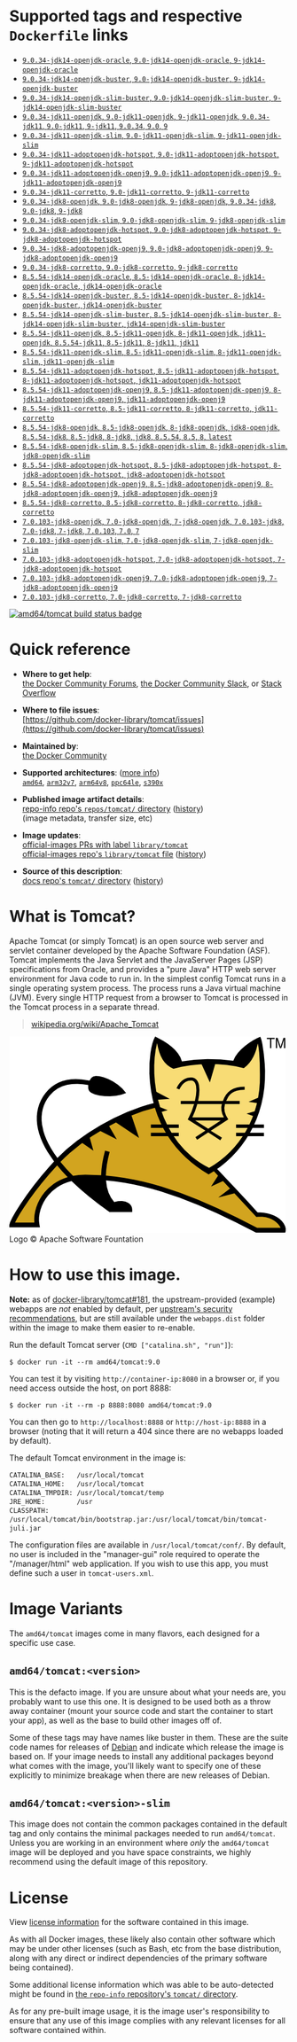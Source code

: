 <!--

********************************************************************************

WARNING:

    DO NOT EDIT "tomcat/README.md"

    IT IS AUTO-GENERATED

    (from the other files in "tomcat/" combined with a set of templates)

********************************************************************************

-->

# Supported tags and respective `Dockerfile` links

-	[`9.0.34-jdk14-openjdk-oracle`, `9.0-jdk14-openjdk-oracle`, `9-jdk14-openjdk-oracle`](https://github.com/docker-library/tomcat/blob/d570ad0cee10e4526bcbb03391b2c0e322b59313/9.0/jdk14/openjdk-oracle/Dockerfile)
-	[`9.0.34-jdk14-openjdk-buster`, `9.0-jdk14-openjdk-buster`, `9-jdk14-openjdk-buster`](https://github.com/docker-library/tomcat/blob/d570ad0cee10e4526bcbb03391b2c0e322b59313/9.0/jdk14/openjdk-buster/Dockerfile)
-	[`9.0.34-jdk14-openjdk-slim-buster`, `9.0-jdk14-openjdk-slim-buster`, `9-jdk14-openjdk-slim-buster`](https://github.com/docker-library/tomcat/blob/d570ad0cee10e4526bcbb03391b2c0e322b59313/9.0/jdk14/openjdk-slim-buster/Dockerfile)
-	[`9.0.34-jdk11-openjdk`, `9.0-jdk11-openjdk`, `9-jdk11-openjdk`, `9.0.34-jdk11`, `9.0-jdk11`, `9-jdk11`, `9.0.34`, `9.0`, `9`](https://github.com/docker-library/tomcat/blob/d570ad0cee10e4526bcbb03391b2c0e322b59313/9.0/jdk11/openjdk/Dockerfile)
-	[`9.0.34-jdk11-openjdk-slim`, `9.0-jdk11-openjdk-slim`, `9-jdk11-openjdk-slim`](https://github.com/docker-library/tomcat/blob/d570ad0cee10e4526bcbb03391b2c0e322b59313/9.0/jdk11/openjdk-slim/Dockerfile)
-	[`9.0.34-jdk11-adoptopenjdk-hotspot`, `9.0-jdk11-adoptopenjdk-hotspot`, `9-jdk11-adoptopenjdk-hotspot`](https://github.com/docker-library/tomcat/blob/d570ad0cee10e4526bcbb03391b2c0e322b59313/9.0/jdk11/adoptopenjdk-hotspot/Dockerfile)
-	[`9.0.34-jdk11-adoptopenjdk-openj9`, `9.0-jdk11-adoptopenjdk-openj9`, `9-jdk11-adoptopenjdk-openj9`](https://github.com/docker-library/tomcat/blob/d570ad0cee10e4526bcbb03391b2c0e322b59313/9.0/jdk11/adoptopenjdk-openj9/Dockerfile)
-	[`9.0.34-jdk11-corretto`, `9.0-jdk11-corretto`, `9-jdk11-corretto`](https://github.com/docker-library/tomcat/blob/d570ad0cee10e4526bcbb03391b2c0e322b59313/9.0/jdk11/corretto/Dockerfile)
-	[`9.0.34-jdk8-openjdk`, `9.0-jdk8-openjdk`, `9-jdk8-openjdk`, `9.0.34-jdk8`, `9.0-jdk8`, `9-jdk8`](https://github.com/docker-library/tomcat/blob/d570ad0cee10e4526bcbb03391b2c0e322b59313/9.0/jdk8/openjdk/Dockerfile)
-	[`9.0.34-jdk8-openjdk-slim`, `9.0-jdk8-openjdk-slim`, `9-jdk8-openjdk-slim`](https://github.com/docker-library/tomcat/blob/d570ad0cee10e4526bcbb03391b2c0e322b59313/9.0/jdk8/openjdk-slim/Dockerfile)
-	[`9.0.34-jdk8-adoptopenjdk-hotspot`, `9.0-jdk8-adoptopenjdk-hotspot`, `9-jdk8-adoptopenjdk-hotspot`](https://github.com/docker-library/tomcat/blob/d570ad0cee10e4526bcbb03391b2c0e322b59313/9.0/jdk8/adoptopenjdk-hotspot/Dockerfile)
-	[`9.0.34-jdk8-adoptopenjdk-openj9`, `9.0-jdk8-adoptopenjdk-openj9`, `9-jdk8-adoptopenjdk-openj9`](https://github.com/docker-library/tomcat/blob/d570ad0cee10e4526bcbb03391b2c0e322b59313/9.0/jdk8/adoptopenjdk-openj9/Dockerfile)
-	[`9.0.34-jdk8-corretto`, `9.0-jdk8-corretto`, `9-jdk8-corretto`](https://github.com/docker-library/tomcat/blob/d570ad0cee10e4526bcbb03391b2c0e322b59313/9.0/jdk8/corretto/Dockerfile)
-	[`8.5.54-jdk14-openjdk-oracle`, `8.5-jdk14-openjdk-oracle`, `8-jdk14-openjdk-oracle`, `jdk14-openjdk-oracle`](https://github.com/docker-library/tomcat/blob/69651de48dbaede28806408828f42d68409bd1df/8.5/jdk14/openjdk-oracle/Dockerfile)
-	[`8.5.54-jdk14-openjdk-buster`, `8.5-jdk14-openjdk-buster`, `8-jdk14-openjdk-buster`, `jdk14-openjdk-buster`](https://github.com/docker-library/tomcat/blob/69651de48dbaede28806408828f42d68409bd1df/8.5/jdk14/openjdk-buster/Dockerfile)
-	[`8.5.54-jdk14-openjdk-slim-buster`, `8.5-jdk14-openjdk-slim-buster`, `8-jdk14-openjdk-slim-buster`, `jdk14-openjdk-slim-buster`](https://github.com/docker-library/tomcat/blob/69651de48dbaede28806408828f42d68409bd1df/8.5/jdk14/openjdk-slim-buster/Dockerfile)
-	[`8.5.54-jdk11-openjdk`, `8.5-jdk11-openjdk`, `8-jdk11-openjdk`, `jdk11-openjdk`, `8.5.54-jdk11`, `8.5-jdk11`, `8-jdk11`, `jdk11`](https://github.com/docker-library/tomcat/blob/69651de48dbaede28806408828f42d68409bd1df/8.5/jdk11/openjdk/Dockerfile)
-	[`8.5.54-jdk11-openjdk-slim`, `8.5-jdk11-openjdk-slim`, `8-jdk11-openjdk-slim`, `jdk11-openjdk-slim`](https://github.com/docker-library/tomcat/blob/69651de48dbaede28806408828f42d68409bd1df/8.5/jdk11/openjdk-slim/Dockerfile)
-	[`8.5.54-jdk11-adoptopenjdk-hotspot`, `8.5-jdk11-adoptopenjdk-hotspot`, `8-jdk11-adoptopenjdk-hotspot`, `jdk11-adoptopenjdk-hotspot`](https://github.com/docker-library/tomcat/blob/69651de48dbaede28806408828f42d68409bd1df/8.5/jdk11/adoptopenjdk-hotspot/Dockerfile)
-	[`8.5.54-jdk11-adoptopenjdk-openj9`, `8.5-jdk11-adoptopenjdk-openj9`, `8-jdk11-adoptopenjdk-openj9`, `jdk11-adoptopenjdk-openj9`](https://github.com/docker-library/tomcat/blob/69651de48dbaede28806408828f42d68409bd1df/8.5/jdk11/adoptopenjdk-openj9/Dockerfile)
-	[`8.5.54-jdk11-corretto`, `8.5-jdk11-corretto`, `8-jdk11-corretto`, `jdk11-corretto`](https://github.com/docker-library/tomcat/blob/69651de48dbaede28806408828f42d68409bd1df/8.5/jdk11/corretto/Dockerfile)
-	[`8.5.54-jdk8-openjdk`, `8.5-jdk8-openjdk`, `8-jdk8-openjdk`, `jdk8-openjdk`, `8.5.54-jdk8`, `8.5-jdk8`, `8-jdk8`, `jdk8`, `8.5.54`, `8.5`, `8`, `latest`](https://github.com/docker-library/tomcat/blob/69651de48dbaede28806408828f42d68409bd1df/8.5/jdk8/openjdk/Dockerfile)
-	[`8.5.54-jdk8-openjdk-slim`, `8.5-jdk8-openjdk-slim`, `8-jdk8-openjdk-slim`, `jdk8-openjdk-slim`](https://github.com/docker-library/tomcat/blob/69651de48dbaede28806408828f42d68409bd1df/8.5/jdk8/openjdk-slim/Dockerfile)
-	[`8.5.54-jdk8-adoptopenjdk-hotspot`, `8.5-jdk8-adoptopenjdk-hotspot`, `8-jdk8-adoptopenjdk-hotspot`, `jdk8-adoptopenjdk-hotspot`](https://github.com/docker-library/tomcat/blob/69651de48dbaede28806408828f42d68409bd1df/8.5/jdk8/adoptopenjdk-hotspot/Dockerfile)
-	[`8.5.54-jdk8-adoptopenjdk-openj9`, `8.5-jdk8-adoptopenjdk-openj9`, `8-jdk8-adoptopenjdk-openj9`, `jdk8-adoptopenjdk-openj9`](https://github.com/docker-library/tomcat/blob/69651de48dbaede28806408828f42d68409bd1df/8.5/jdk8/adoptopenjdk-openj9/Dockerfile)
-	[`8.5.54-jdk8-corretto`, `8.5-jdk8-corretto`, `8-jdk8-corretto`, `jdk8-corretto`](https://github.com/docker-library/tomcat/blob/69651de48dbaede28806408828f42d68409bd1df/8.5/jdk8/corretto/Dockerfile)
-	[`7.0.103-jdk8-openjdk`, `7.0-jdk8-openjdk`, `7-jdk8-openjdk`, `7.0.103-jdk8`, `7.0-jdk8`, `7-jdk8`, `7.0.103`, `7.0`, `7`](https://github.com/docker-library/tomcat/blob/53eda0cc852c3478aeda35c9ab174903178f9b77/7/jdk8/openjdk/Dockerfile)
-	[`7.0.103-jdk8-openjdk-slim`, `7.0-jdk8-openjdk-slim`, `7-jdk8-openjdk-slim`](https://github.com/docker-library/tomcat/blob/53eda0cc852c3478aeda35c9ab174903178f9b77/7/jdk8/openjdk-slim/Dockerfile)
-	[`7.0.103-jdk8-adoptopenjdk-hotspot`, `7.0-jdk8-adoptopenjdk-hotspot`, `7-jdk8-adoptopenjdk-hotspot`](https://github.com/docker-library/tomcat/blob/53eda0cc852c3478aeda35c9ab174903178f9b77/7/jdk8/adoptopenjdk-hotspot/Dockerfile)
-	[`7.0.103-jdk8-adoptopenjdk-openj9`, `7.0-jdk8-adoptopenjdk-openj9`, `7-jdk8-adoptopenjdk-openj9`](https://github.com/docker-library/tomcat/blob/53eda0cc852c3478aeda35c9ab174903178f9b77/7/jdk8/adoptopenjdk-openj9/Dockerfile)
-	[`7.0.103-jdk8-corretto`, `7.0-jdk8-corretto`, `7-jdk8-corretto`](https://github.com/docker-library/tomcat/blob/53eda0cc852c3478aeda35c9ab174903178f9b77/7/jdk8/corretto/Dockerfile)

[![amd64/tomcat build status badge](https://img.shields.io/jenkins/s/https/doi-janky.infosiftr.net/job/multiarch/job/amd64/job/tomcat.svg?label=amd64/tomcat%20%20build%20job)](https://doi-janky.infosiftr.net/job/multiarch/job/amd64/job/tomcat/)

# Quick reference

-	**Where to get help**:  
	[the Docker Community Forums](https://forums.docker.com/), [the Docker Community Slack](http://dockr.ly/slack), or [Stack Overflow](https://stackoverflow.com/search?tab=newest&q=docker)

-	**Where to file issues**:  
	[https://github.com/docker-library/tomcat/issues](https://github.com/docker-library/tomcat/issues)

-	**Maintained by**:  
	[the Docker Community](https://github.com/docker-library/tomcat)

-	**Supported architectures**: ([more info](https://github.com/docker-library/official-images#architectures-other-than-amd64))  
	[`amd64`](https://hub.docker.com/r/amd64/tomcat/), [`arm32v7`](https://hub.docker.com/r/arm32v7/tomcat/), [`arm64v8`](https://hub.docker.com/r/arm64v8/tomcat/), [`ppc64le`](https://hub.docker.com/r/ppc64le/tomcat/), [`s390x`](https://hub.docker.com/r/s390x/tomcat/)

-	**Published image artifact details**:  
	[repo-info repo's `repos/tomcat/` directory](https://github.com/docker-library/repo-info/blob/master/repos/tomcat) ([history](https://github.com/docker-library/repo-info/commits/master/repos/tomcat))  
	(image metadata, transfer size, etc)

-	**Image updates**:  
	[official-images PRs with label `library/tomcat`](https://github.com/docker-library/official-images/pulls?q=label%3Alibrary%2Ftomcat)  
	[official-images repo's `library/tomcat` file](https://github.com/docker-library/official-images/blob/master/library/tomcat) ([history](https://github.com/docker-library/official-images/commits/master/library/tomcat))

-	**Source of this description**:  
	[docs repo's `tomcat/` directory](https://github.com/docker-library/docs/tree/master/tomcat) ([history](https://github.com/docker-library/docs/commits/master/tomcat))

# What is Tomcat?

Apache Tomcat (or simply Tomcat) is an open source web server and servlet container developed by the Apache Software Foundation (ASF). Tomcat implements the Java Servlet and the JavaServer Pages (JSP) specifications from Oracle, and provides a "pure Java" HTTP web server environment for Java code to run in. In the simplest config Tomcat runs in a single operating system process. The process runs a Java virtual machine (JVM). Every single HTTP request from a browser to Tomcat is processed in the Tomcat process in a separate thread.

> [wikipedia.org/wiki/Apache_Tomcat](https://en.wikipedia.org/wiki/Apache_Tomcat)

![logo](https://raw.githubusercontent.com/docker-library/docs/8e31eb93a02d504d0cfe1da435aa31b377fc627d/tomcat/logo.png)Logo &copy; Apache Software Fountation

# How to use this image.

**Note:** as of [docker-library/tomcat#181](https://github.com/docker-library/tomcat/pull/181), the upstream-provided (example) webapps are *not* enabled by default, per [upstream's security recommendations](https://tomcat.apache.org/tomcat-9.0-doc/security-howto.html#Default_web_applications), but are still available under the `webapps.dist` folder within the image to make them easier to re-enable.

Run the default Tomcat server (`CMD ["catalina.sh", "run"]`):

```console
$ docker run -it --rm amd64/tomcat:9.0
```

You can test it by visiting `http://container-ip:8080` in a browser or, if you need access outside the host, on port 8888:

```console
$ docker run -it --rm -p 8888:8080 amd64/tomcat:9.0
```

You can then go to `http://localhost:8888` or `http://host-ip:8888` in a browser (noting that it will return a 404 since there are no webapps loaded by default).

The default Tomcat environment in the image is:

	CATALINA_BASE:   /usr/local/tomcat
	CATALINA_HOME:   /usr/local/tomcat
	CATALINA_TMPDIR: /usr/local/tomcat/temp
	JRE_HOME:        /usr
	CLASSPATH:       /usr/local/tomcat/bin/bootstrap.jar:/usr/local/tomcat/bin/tomcat-juli.jar

The configuration files are available in `/usr/local/tomcat/conf/`. By default, no user is included in the "manager-gui" role required to operate the "/manager/html" web application. If you wish to use this app, you must define such a user in `tomcat-users.xml`.

# Image Variants

The `amd64/tomcat` images come in many flavors, each designed for a specific use case.

## `amd64/tomcat:<version>`

This is the defacto image. If you are unsure about what your needs are, you probably want to use this one. It is designed to be used both as a throw away container (mount your source code and start the container to start your app), as well as the base to build other images off of.

Some of these tags may have names like buster in them. These are the suite code names for releases of [Debian](https://wiki.debian.org/DebianReleases) and indicate which release the image is based on. If your image needs to install any additional packages beyond what comes with the image, you'll likely want to specify one of these explicitly to minimize breakage when there are new releases of Debian.

## `amd64/tomcat:<version>-slim`

This image does not contain the common packages contained in the default tag and only contains the minimal packages needed to run `amd64/tomcat`. Unless you are working in an environment where *only* the `amd64/tomcat` image will be deployed and you have space constraints, we highly recommend using the default image of this repository.

# License

View [license information](https://www.apache.org/licenses/LICENSE-2.0) for the software contained in this image.

As with all Docker images, these likely also contain other software which may be under other licenses (such as Bash, etc from the base distribution, along with any direct or indirect dependencies of the primary software being contained).

Some additional license information which was able to be auto-detected might be found in [the `repo-info` repository's `tomcat/` directory](https://github.com/docker-library/repo-info/tree/master/repos/tomcat).

As for any pre-built image usage, it is the image user's responsibility to ensure that any use of this image complies with any relevant licenses for all software contained within.
